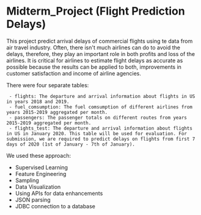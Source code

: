 # Midterm_Project (Flight Prediction Delays)

This project predict arrival delays of commercial flights using te data from air travel industry. 
Often, there isn't much airlines can do to avoid the delays, therefore, they play an important role in both profits and loss of the airlines. 
It is critical for airlines to estimate flight delays as accurate as possible because the results can be applied to both, 
improvements in customer satisfaction and income of airline agencies.

There were four separate tables:

     - flights: The departure and arrival information about flights in US in years 2018 and 2019.
     - fuel_comsumption: The fuel comsumption of different airlines from years 2015-2019 aggregated per month.
     - passengers: The passenger totals on different routes from years 2015-2019 aggregated per month.
     - flights_test: The departure and arrival information about flights in US in January 2020. This table will be used for evaluation. For submission, we are required to predict delays on flights from first 7 days of 2020 (1st of January - 7th of January). 

We used these approach: 
 - Supervised Learning
 - Feature Engineering
 - Sampling
 - Data Visualization
 - Using APIs for data enhancements
 - JSON parsing
 - JDBC connection to a database 
